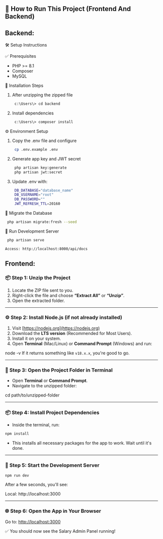 ## **🧰 How to Run This Project (Frontend And Backend)**

## **Backend:**
🛠️ Setup Instructions

✅ Prerequisites
- PHP >= 8.1
- Composer
- MySQL

🚀 Installation Steps
1. After unzipping the zipped file
   ```bash
    c:\Users\> cd backend
    ```

2. Install dependencies
   ```bash
    c:\Users\> composer install
    ```

⚙️ Environment Setup
1. Copy the .env file and configure
   ```bash
    cp .env.example .env
    ```

2. Generate app key and JWT secret
   ```bash
    php artisan key:generate
    php artisan jwt:secret
    ```

3. Update .env with:
   ```bash
    DB_DATABASE="database_name"
    DB_USERNAME="root"
    DB_PASSWORD=""
    JWT_REFRESH_TTL=20160
   ```

🧱 Migrate the Database
   ```bash
    php artisan migrate:fresh --seed
   ```

🧾 Run Development Server
   ```bash
    php artisan serve
   ```
    Access: http://localhost:8000/api/docs


## **Frontend:**

### **📦 Step 1: Unzip the Project**
1. Locate the ZIP file sent to you.
2. Right-click the file and choose **“Extract All”** or **“Unzip”**.
3. Open the extracted folder.

---

### **⚙️ Step 2: Install Node.js (if not already installed)**
1. Visit [https://nodejs.org](https://nodejs.org)
2. Download the **LTS version** (Recommended for Most Users).
3. Install it on your system.
4. Open **Terminal** (Mac/Linux) or **Command Prompt** (Windows) and run:

node -v
If it returns something like `v18.x.x`, you're good to go.

---

### **📂 Step 3: Open the Project Folder in Terminal**
- Open **Terminal** or **Command Prompt**.
- Navigate to the unzipped folder:

cd path/to/unzipped-folder

---

### **📦 Step 4: Install Project Dependencies**
- Inside the terminal, run:

```bash
npm install
```

- This installs all necessary packages for the app to work. Wait until it's done.

---


### **🚀 Step 5: Start the Development Server**
```bash
npm run dev
```


After a few seconds, you'll see:

Local: http://localhost:3000

---

### **🌐 Step 6: Open the App in Your Browser**

Go to: [http://localhost:3000](http://localhost:3000)

✅ You should now see the Salary Admin Panel running!
